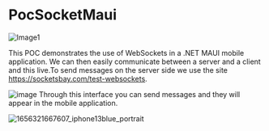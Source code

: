 
# PocSocketMaui

![Image1](https://user-images.githubusercontent.com/90254070/175908485-15dcc0cd-34be-4fc7-b818-2fccade0c88e.png)

This POC demonstrates the use of WebSockets in a .NET MAUI mobile application. We can then easily communicate between a server and a client and this live.To send messages on the server side we use the site https://socketsbay.com/test-websockets. 

![image](https://user-images.githubusercontent.com/90254070/175907923-84945673-b4a9-4415-b3f4-1a4fbe74a09d.png)
Through this interface you can send messages and they will appear in the mobile application.

![1656321667607_iphone13blue_portrait](https://user-images.githubusercontent.com/90254070/175908085-960e4c8b-ba3c-4511-94af-b6465a202b59.png)
